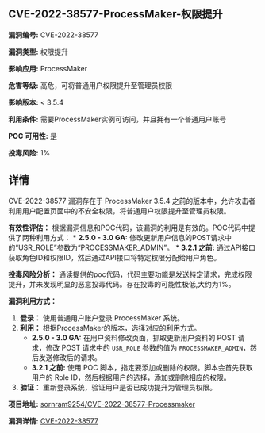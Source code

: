 ## CVE-2022-38577-ProcessMaker-权限提升

**漏洞编号:** CVE-2022-38577

**漏洞类型:** 权限提升

**影响应用:** ProcessMaker

**危害等级:** 高危，可将普通用户权限提升至管理员权限

**影响版本:** < 3.5.4

**利用条件:** 需要ProcessMaker实例可访问，并且拥有一个普通用户账号

**POC 可用性:** 是

**投毒风险:** 1%

## 详情

CVE-2022-38577 漏洞存在于 ProcessMaker 3.5.4 之前的版本中，允许攻击者利用用户配置页面中的不安全权限，将普通用户权限提升至管理员权限。

**有效性评估：**
根据漏洞信息和POC代码，该漏洞的利用是有效的。POC代码中提供了两种利用方式：
    *   **2.5.0 - 3.0 GA:** 修改更新用户信息的POST请求中的“USR_ROLE”参数为“PROCESSMAKER_ADMIN”。
    *   **3.2.1 之前:**  通过API接口获取角色ID和权限ID，然后通过API接口将特定权限分配给用户角色。

**投毒风险分析：**
通读提供的poc代码，代码主要功能是发送特定请求，完成权限提升，并未发现明显的恶意投毒代码。存在投毒的可能性极低,大约为1%。

**漏洞利用方式：**
1.  **登录：** 使用普通用户账户登录 ProcessMaker 系统。
2.  **利用：** 根据ProcessMaker的版本，选择对应的利用方式。
    *   **2.5.0 - 3.0 GA:**  在用户资料修改页面，抓取更新用户资料的 POST 请求，修改 POST 请求中的 `USR_ROLE` 参数的值为 `PROCESSMAKER_ADMIN`，然后发送修改后的请求。
    *   **3.2.1 之前:**  使用 POC 脚本，指定要添加或删除的权限。脚本会首先获取用户的 Role ID，然后根据用户的选择，添加或删除相应的权限。
3.  **验证：** 重新登录系统，验证用户是否已成功提升为管理员权限。

**项目地址:** [sornram9254/CVE-2022-38577-Processmaker](https://github.com/sornram9254/CVE-2022-38577-Processmaker)

**漏洞详情:** [CVE-2022-38577](https://nvd.nist.gov/vuln/detail/CVE-2022-38577)